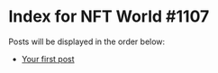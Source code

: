 # Index for NFT World #1107
Posts will be displayed in the order below:

- [Your first post](./001-first.md)

